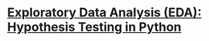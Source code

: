 # [Exploratory Data Analysis (EDA): Hypothesis Testing in Python](https://github.com/HarshaMalireddy/Data-Science-Portfolio/blob/main/Case%20Studies/Exploratory%20Data%20Analysis%20(EDA)/Apps/Springboard%20Apps%20project.ipynb)
